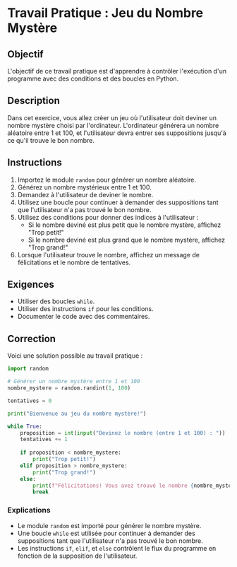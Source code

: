 # Travail Pratique : Jeu du Nombre Mystère

## Objectif
L'objectif de ce travail pratique est d'apprendre à contrôler l'exécution d'un programme avec des conditions et des boucles en Python.

## Description
Dans cet exercice, vous allez créer un jeu où l'utilisateur doit deviner un nombre mystère choisi par l'ordinateur. L'ordinateur générera un nombre aléatoire entre 1 et 100, et l'utilisateur devra entrer ses suppositions jusqu'à ce qu'il trouve le bon nombre.

## Instructions
1. Importez le module `random` pour générer un nombre aléatoire.
2. Générez un nombre mystérieux entre 1 et 100.
3. Demandez à l'utilisateur de deviner le nombre.
4. Utilisez une boucle pour continuer à demander des suppositions tant que l'utilisateur n'a pas trouvé le bon nombre.
5. Utilisez des conditions pour donner des indices à l'utilisateur :
   - Si le nombre deviné est plus petit que le nombre mystère, affichez "Trop petit!"
   - Si le nombre deviné est plus grand que le nombre mystère, affichez "Trop grand!"
6. Lorsque l'utilisateur trouve le nombre, affichez un message de félicitations et le nombre de tentatives.

## Exigences
- Utiliser des boucles `while`.
- Utiliser des instructions `if` pour les conditions.
- Documenter le code avec des commentaires.

## Correction
Voici une solution possible au travail pratique :

```python
import random

# Générer un nombre mystère entre 1 et 100
nombre_mystere = random.randint(1, 100)

tentatives = 0

print("Bienvenue au jeu du nombre mystère!")

while True:
    proposition = int(input("Devinez le nombre (entre 1 et 100) : "))
    tentatives += 1
    
    if proposition < nombre_mystere:
        print("Trop petit!")
    elif proposition > nombre_mystere:
        print("Trop grand!")
    else:
        print(f"Félicitations! Vous avez trouvé le nombre {nombre_mystere} en {tentatives} tentatives.")
        break
```

### Explications
- Le module `random` est importé pour générer le nombre mystère.
- Une boucle `while` est utilisée pour continuer à demander des suppositions tant que l'utilisateur n'a pas trouvé le bon nombre.
- Les instructions `if`, `elif`, et `else` contrôlent le flux du programme en fonction de la supposition de l'utilisateur.